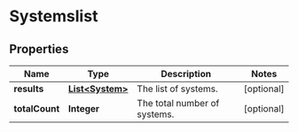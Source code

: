 
# Systemslist

## Properties
Name | Type | Description | Notes
------------ | ------------- | ------------- | -------------
**results** | [**List&lt;System&gt;**](System.md) | The list of systems. |  [optional]
**totalCount** | **Integer** | The total number of systems. |  [optional]



